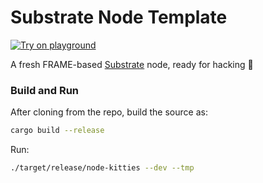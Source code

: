 # Substrate Node Template

[![Try on playground](https://img.shields.io/badge/Playground-Node_Template-brightgreen?logo=Parity%20Substrate)](https://playground.substrate.dev/?deploy=node-template)

A fresh FRAME-based [Substrate](https://www.substrate.io/) node, ready for hacking :rocket:

### Build and Run

After cloning from the repo, build the source as:

```sh
cargo build --release
```
Run:
```sh
./target/release/node-kitties --dev --tmp
```

